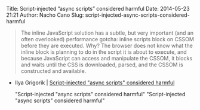 Title: Script-injected ”async scripts” considered harmful
Date: 2014-05-23 21:21
Author: Nacho Cano
Slug: script-injected-async-scripts-considered-harmful

> The inline JavaScript solution has a subtle, but very important (and
> an often overlooked) performance gotcha: inline scripts block on CSSOM
> before they are executed. Why? The browser does not know what the
> inline block is planning to do in the script it is about to execute,
> and because JavaScript can access and manipulate the CSSOM, it blocks
> and waits until the CSS is downloaded, parsed, and the CSSOM is
> constructed and available.

- Ilya Grigorik | [Script-injected "async scripts" considered harmful][]

  [Script-injected "async scripts" considered harmful]: https://www.igvita.com/2014/05/20/script-injected-async-scripts-considered-harmful/
    "Script-injected "async scripts" considered harmful"
    "Script-injected "async scripts" considered harmful"
